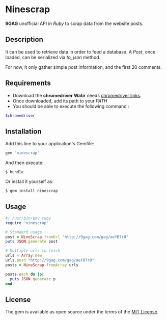 # Ninescrap

**9GAG** unofficial API in *Ruby* to scrap data from the website posts.

## Description

It can be used to retrieve data in order to feed a database.
A *Post*, once loaded, can be serialized via _to\_json_ method.

For now, it only gather simple post information, and the first 20 comments.

## Requirements

* Download the **chromedriver** **Watir** needs [chromedriver links](https://sites.google.com/a/chromium.org/chromedriver/downloads).
* Once downloaded, add its path to your *PATH*
* You should be able to execute the following command :

```bash
$chromedriver
```

## Installation

Add this line to your application's Gemfile:

```ruby
gem 'ninescrap'
```

And then execute:

    $ bundle

Or install it yourself as:

    $ gem install ninescrap

## Usage

```ruby
#! /usr/bin/env ruby
require 'ninescrap'

# Standard usage
post = NineScrap.fromUrl "http://9gag.com/gag/aeYB7rO"
puts JSON.generate post

# Multiple urls to fetch
urls = Array.new
urls.push "http://9gag.com/gag/aeYB7rO"
posts = NineScrap.fromArray urls

posts.each do |p|
  puts JSON.generate p
end

```


## License

The gem is available as open source under the terms of the [MIT License](http://opensource.org/licenses/MIT).
